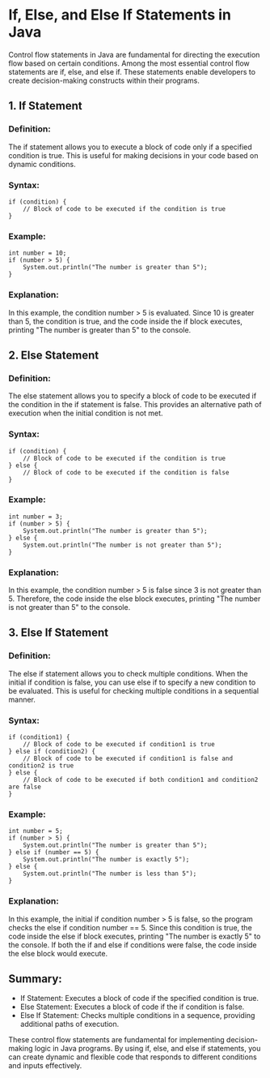 # If, Else, and Else If Statements in Java
Control flow statements in Java are fundamental for directing the execution flow based on certain conditions. Among the most essential control flow statements are if, else, and else if. These statements enable developers to create decision-making constructs within their programs.

## 1. If Statement
### Definition:
The if statement allows you to execute a block of code only if a specified condition is true. This is useful for making decisions in your code based on dynamic conditions.

### Syntax:
```
if (condition) {
    // Block of code to be executed if the condition is true
}
```

### Example:
```
int number = 10;
if (number > 5) {
    System.out.println("The number is greater than 5");
}
```

### Explanation:
In this example, the condition number > 5 is evaluated. Since 10 is greater than 5, the condition is true, and the code inside the if block executes, printing "The number is greater than 5" to the console.

## 2. Else Statement
### Definition:
The else statement allows you to specify a block of code to be executed if the condition in the if statement is false. This provides an alternative path of execution when the initial condition is not met.

### Syntax:
```
if (condition) {
    // Block of code to be executed if the condition is true
} else {
    // Block of code to be executed if the condition is false
}
```

### Example:
```
int number = 3;
if (number > 5) {
    System.out.println("The number is greater than 5");
} else {
    System.out.println("The number is not greater than 5");
}
```

### Explanation:
In this example, the condition number > 5 is false since 3 is not greater than 5. Therefore, the code inside the else block executes, printing "The number is not greater than 5" to the console.

## 3. Else If Statement
### Definition:
The else if statement allows you to check multiple conditions. When the initial if condition is false, you can use else if to specify a new condition to be evaluated. This is useful for checking multiple conditions in a sequential manner.

### Syntax:
```
if (condition1) {
    // Block of code to be executed if condition1 is true
} else if (condition2) {
    // Block of code to be executed if condition1 is false and condition2 is true
} else {
    // Block of code to be executed if both condition1 and condition2 are false
}
```

### Example:
```
int number = 5;
if (number > 5) {
    System.out.println("The number is greater than 5");
} else if (number == 5) {
    System.out.println("The number is exactly 5");
} else {
    System.out.println("The number is less than 5");
}
```

### Explanation:
In this example, the initial if condition number > 5 is false, so the program checks the else if condition number == 5. Since this condition is true, the code inside the else if block executes, printing "The number is exactly 5" to the console. If both the if and else if conditions were false, the code inside the else block would execute.

## Summary:
* If Statement: Executes a block of code if the specified condition is true.
* Else Statement: Executes a block of code if the if condition is false.
* Else If Statement: Checks multiple conditions in a sequence, providing additional paths of execution.

These control flow statements are fundamental for implementing decision-making logic in Java programs. By using if, else, and else if statements, you can create dynamic and flexible code that responds to different conditions and inputs effectively.